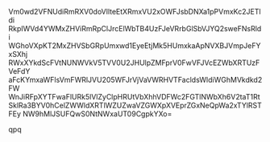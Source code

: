 Vm0wd2VFNUdiRmRXV0doVllteEtXRmxVU2xOWFJsbDNXa1pPVmxKc2JETldi
RkpIWVd4YWMxZHViRmRpClJrcElWbTB4UzFJeVRrbGlSbVJYQ2sweFNsRldi
WGhoVXpKT2MxZHVSbGRpUmxwd1EyeEtjMk5HUmxkaApNVXBJVmpJeFYxSXhj
RWxXYkdScFVtNUNWVkV5TVV0U2JHUlpZMFprV0FwVFJVcEZWbXRTUzFVeFdY
aFcKYmxaWFlsVmFWRlJVU205WFJrVjVaVWRHVTFacldsWldiWGhMVkdkd2FW
WnJiRFpXYTFwaFlURk5lVlZyClpHRUtVbXhhVDFWc2FGTlNWbXh6V2taT1Rt
SklRa3BYV0hCelZWWldXRTlWZUZwaVZGWXpXVEprZGxNeQpWa2xTYlRSTFEy
NW9hMlJSUFQwS0NtNWxaUT09CgpkYXo=

qpq